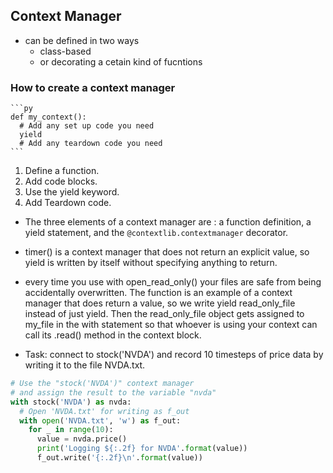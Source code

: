 ## Context Manager 
* can be defined in two ways 
  * class-based
  * or decorating a cetain kind of fucntions

### How to create a context manager
    ```py
    def my_context():
      # Add any set up code you need
      yield
      # Add any teardown code you need
    ```
  1. Define a function.
  2. Add code blocks.
  3. Use the yield keyword.
  4. Add Teardown code.

* The three elements of a context manager are : a function definition, a yield statement, and the `@contextlib.contextmanager` decorator.
* timer() is a context manager that does not return an explicit value, so yield is written by itself without specifying anything to return.

* every time you use with open_read_only() your files are safe from being accidentally overwritten. The function is an example of a context manager that does return a value, so we write yield read_only_file instead of just yield. Then the read_only_file object gets assigned to my_file in the with statement so that whoever is using your context can call its .read() method in the context block.

* Task:  connect to stock('NVDA') and record 10 timesteps of price data by writing it to the file NVDA.txt.

```py
# Use the "stock('NVDA')" context manager
# and assign the result to the variable "nvda"
with stock('NVDA') as nvda:
  # Open 'NVDA.txt' for writing as f_out
  with open('NVDA.txt', 'w') as f_out:
    for _ in range(10):
      value = nvda.price()
      print('Logging ${:.2f} for NVDA'.format(value))
      f_out.write('{:.2f}\n'.format(value))
```

